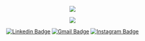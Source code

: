 <p align="center">
  <img align="center" src="https://github-readme-stats.vercel.app/api?username=filipe7788&show_icons=true&theme=dracula"> 
</p>

<p align="center">
  <img align="center" src="https://github-readme-stats.vercel.app/api/top-langs/?username=filipe7788&layout=compact&theme=dracula"> 
</p>

<p align="center">
<a href="https://www.linkedin.com/in/filipe-cruz78/" target="blank"><img alt="Linkedin Badge" src="https://img.shields.io/badge/-Filipe%20Cruz-563D7C?style=flat-square&logo=Linkedin&logoColor=white&link=https://www.linkedin.com/in/filipe-cruz78/"/></a>
<a href="mailto:filipe.cruz.ribeiro@gmail.com" target="blank"><img alt="Gmail Badge" src="https://img.shields.io/badge/-filipe.cruz.ribeiro@gmail.com-563D7C?style=flat-square&logo=Gmail&logoColor=white&link=mailto:filipe.cruz.ribeiro@gmail.com"/></a>
 <a href="https://www.instagram.com/self.fileps/" target="blank"><img alt="Instagram Badge" src="https://img.shields.io/badge/-self.fileps-563D7C?style=flat-square&logo=Instagram&logoColor=white&link=https://www.instagram.com/self.fileps/"/></a>
</p>
